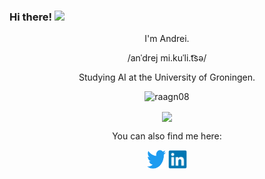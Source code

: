 ### Hi there! <img src="https://user-images.githubusercontent.com/6352172/113357125-bc872f00-9343-11eb-85f0-6bc9646e358c.gif" width="30px">
<p align="center">
  I'm Andrei.
</p>
<p align="center">
  /anˈdrej mi.kuˈli.t͡sə/
</p>
<p align="center">
  Studying AI at the University of Groningen.
</p>

<p align="center"> 
  <img src="https://komarev.com/ghpvc/?username=AndreiMiculita&label=Profile%20views&color=62d8ff&style=flat" alt="raagn08" /> 
</p>
<p align="center"> 
  <img align="center" src="https://github-readme-stats.vercel.app/api?username=AndreiMiculita&show_icons=true&theme=default" />
</p>

<p align="center">
  You can also find me here:
</p>
<p align="center">
  <a href="https://twitter.com/andrei_miculita" target="blank"><img align="center" src="https://raw.githubusercontent.com/devicons/devicon/master/icons/twitter/twitter-original.svg" alt="Twitter" height="30" width="30" /></a>
  <a href="https://www.linkedin.com/in/andreimiculita/" target="blank"><img align="center" src="https://raw.githubusercontent.com/devicons/devicon/master/icons/linkedin/linkedin-original.svg" alt="Linkedin" height="30" width="30" /></a>
</p>
